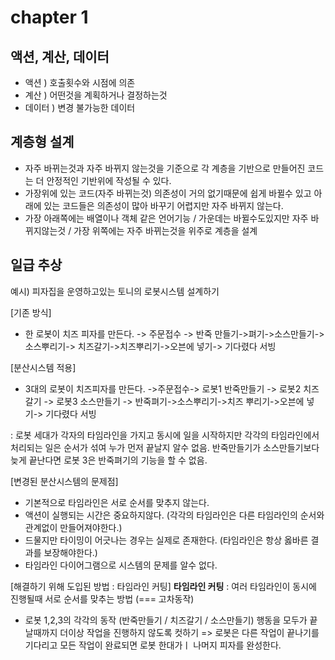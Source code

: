 # chapter 1

## 액션, 계산, 데이터

- 액션 ) 호출횟수와 시점에 의존
- 계산 ) 어떤것을 계획하거나 결정하는것
- 데이터 ) 변경 불가능한 데이터

## 계층형 설계

- 자주 바뀌는것과 자주 바뀌지 않는것을 기준으로 각 계층을 기반으로 만들어진 코드는 더 안정적인 기반위에 작성될 수 있다.
- 가장위에 있는 코드(자주 바뀌는것) 의존성이 거의 없기때문에 쉽게 바뀔수 있고 아래에 있는 코드들은 의존성이 많아 바꾸기 어렵지만 자주 바뀌지 않는다.
- 가장 아래쪽에는 배열이나 객체 같은 언어기능 / 가운데는 바뀔수도있지만 자주 바뀌지않는것 / 가장 위쪽에는 자주 바뀌는것을 위주로 계층을 설계

## 일급 추상

예시) 피자집을 운영하고있는 토니의 로봇시스템 설계하기

[기존 방식]

- 한 로봇이 치즈 피자를 만든다.
  -> 주문접수 -> 반죽 만들기->펴기->소스만들기-> 소스뿌리기-> 치즈갈기->치즈뿌리기->오븐에 넣기-> 기다렸다 서빙

[분산시스템 적용]

- 3대의 로봇이 치즈피자를 만든다.
  ->주문접수-> 로봇1 반죽만들기
  -> 로봇2 치즈갈기
  -> 로봇3 소스만들기 -> 반죽펴기->소스뿌리기->치즈 뿌리기->오븐에 넣기-> 기다렸다 서빙

: 로봇 세대가 각자의 타임라인을 가지고 동시에 일을 시작하지만 각각의 타임라인에서 처리되는 일은 순서가 섞여 누가 먼저 끝날지 알수 없음. 반죽만들기가 소스만들기보다 늦게 끝난다면 로봇 3은 반죽펴기의 기능을 할 수 없음.

[변경된 분산시스템의 문제점]

- 기본적으로 타임라인은 서로 순서를 맞추지 않는다.
- 액션이 실행되는 시간은 중요하지않다. (각각의 타임라인은 다른 타임라인의 순서와 관계없이 만들어져야한다.)
- 드물지만 타이밍이 어긋나는 경우는 실제로 존재한다. (타임라인은 항상 옳바른 결과를 보장해야한다.)
- 타임라인 다이어그램으로 시스템의 문제를 알수 없다.

[해결하기 위해 도입된 방법 : 타임라인 커팅]
**타임라인 커팅** : 여러 타임라인이 동시에 진행될때 서로 순서를 맞추는 방법 (=== 고차동작)

- 로봇 1,2,3의 각각의 동작 (반죽만들기 / 치즈갈기 / 소스만들기) 행동을 모두가 끝날때까지 더이상 작업을 진행하지 않도록 컷하기
  => 로봇은 다른 작업이 끝나기를 기다리고 모든 작업이 완료되면 로봇 한대가ㅣ 나머지 피자를 완성한다.
